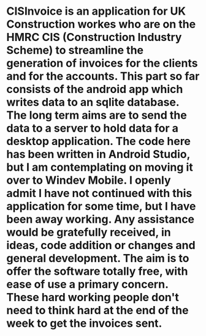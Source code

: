 # CISInvoice is an application for UK Construction workes who are on the HMRC CIS (Construction Industry Scheme) to streamline the generation of invoices for the clients and for the accounts. This part so far consists of the android app which writes data to an sqlite database. The long term aims are to send the data to a server to hold data for a desktop application. The code here has been written in Android Studio, but I am contemplating on moving it over to Windev Mobile. I openly admit I have not continued with this application for some time, but I have been away working. Any assistance would be gratefully received, in ideas, code addition or changes and general development. The aim is to offer the software totally free, with ease of use a primary concern. These hard working people don't need to think hard at the end of the week to get the invoices sent. 
